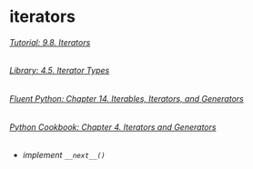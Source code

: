 # iterators

###### [Tutorial: 9.8. Iterators](https://docs.python.org/3/tutorial/classes.html#iterators)

###### [Library: 4.5. Iterator Types](https://docs.python.org/3/library/stdtypes.html#iterator-types)

###### [Fluent Python: Chapter 14. Iterables, Iterators, and Generators](https://www.safaribooksonline.com/library/view/fluent-python/9781491946237/ch14.html)

###### [Python Cookbook: Chapter 4. Iterators and Generators](https://www.safaribooksonline.com/library/view/python-cookbook-3rd/9781449357337/ch04.html)


- *implement ```__next__()```*

```python

```
